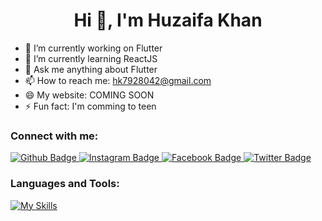  <h1 align="center">Hi 👋, I'm Huzaifa Khan</h1>

- 🔭 I’m currently working on Flutter
- 🌱 I’m currently learning ReactJS
- 💬 Ask me anything about Flutter 
- 📫 How to reach me: hk7928042@gmail.com
- 😄 My website: COMING SOON
- ⚡ Fun fact: I'm comming to teen
  
### Connect with me:
<div id="badges">
  <a href="https://github.com/huzaifak08">
    <img src="https://img.shields.io/badge/Github-white?style=for-the-badge&logo=Github&logoColor=black" alt="Github Badge"/>
  </a>
   <a href="https://www.instagram.com/huzaifak_08">
    <img src="https://img.shields.io/badge/Instagram-purple?style=for-the-badge&logo=instagram&logoColor=white" alt="Instagram Badge"/>
  </a>
   <a href="https://www.facebook.com/huzaifak08">
    <img src="https://img.shields.io/badge/Facebook-blue?style=for-the-badge&logo=facebook&logoColor=white" alt="Facebook Badge"/>
  </a>
   <a href="https://twitter.com/huzaifak08">
    <img src="https://img.shields.io/badge/Twitter-blue?style=for-the-badge&logo=twitter&logoColor=white" alt="Twitter Badge"/>
  </a>
</div>

### Languages and Tools:
[![My Skills](https://skillicons.dev/icons?i=flutter,dart,firebase,nodejs,swift,javascript,java,c,mongodb,mysql,python,aws,html,css,react,github,git,postman,figma&perline=5)](https://skillicons.dev)

<br>

